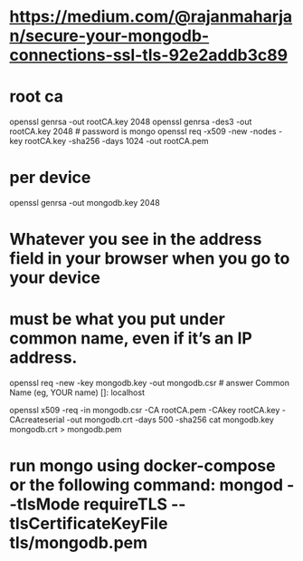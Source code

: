 # https://medium.com/@rajanmaharjan/secure-your-mongodb-connections-ssl-tls-92e2addb3c89

# root ca
openssl genrsa -out rootCA.key 2048
openssl genrsa -des3 -out rootCA.key 2048 # password is mongo
openssl req -x509 -new -nodes -key rootCA.key -sha256 -days 1024 -out rootCA.pem

# per device
openssl genrsa -out mongodb.key 2048
# Whatever you see in the address field in your browser when you go to your device 
# must be what you put under common name, even if it’s an IP address. 
openssl req -new -key mongodb.key -out mongodb.csr # answer Common Name (eg, YOUR name) []: localhost

openssl x509 -req -in mongodb.csr -CA rootCA.pem -CAkey rootCA.key -CAcreateserial -out mongodb.crt -days 500 -sha256
cat mongodb.key mongodb.crt > mongodb.pem

# run mongo using docker-compose or the following command: mongod --tlsMode requireTLS --tlsCertificateKeyFile tls/mongodb.pem  